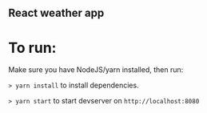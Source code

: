 ## React weather app

# To run:

Make sure you have NodeJS/yarn installed, then run:

`> yarn install` to install dependencies.

`> yarn start` to start devserver on `http://localhost:8080`
